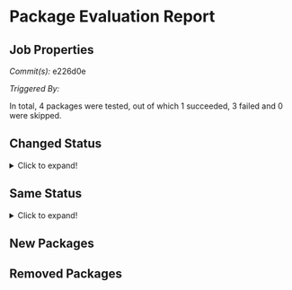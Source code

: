 # Package Evaluation Report

## Job Properties

*Commit(s):* e226d0e

*Triggered By:*

In total, 4 packages were tested, out of which 1 succeeded, 3 failed and 0 were skipped.

## Changed Status

<details> <summary>Click to expand!</summary>
agt : changed status from success to failure <br>
</details>

## Same Status

<details> <summary>Click to expand!</summary>
4ti2interface : failure <br>
ace : failure <br>
aclib : success <br>
</details>

## New Packages

## Removed Packages

